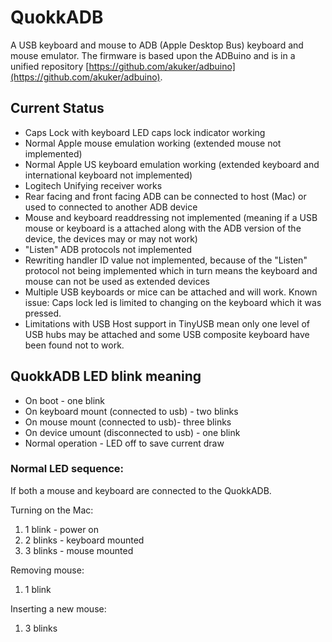 # QuokkADB
A USB keyboard and mouse to ADB (Apple Desktop Bus) keyboard and mouse emulator.
The firmware is based upon the ADBuino and is in a unified repository [https://github.com/akuker/adbuino](https://github.com/akuker/adbuino).

## Current Status
 - Caps Lock with keyboard LED caps lock indicator working
 - Normal Apple mouse emulation working (extended mouse not implemented)
 - Normal Apple US keyboard emulation working  (extended keyboard and international keyboard not implemented)
 - Logitech Unifying receiver works
 - Rear facing and front facing ADB can be connected to host (Mac)
 or used to connected to another ADB device
 - Mouse and keyboard readdressing not implemented (meaning if a USB mouse or keyboard is a attached along with the ADB version of the device, the devices may or may not work)
 - "Listen" ADB protocols not implemented
 - Rewriting handler ID value not implemented, because of the "Listen" protocol not being implemented which in turn means the keyboard and mouse can not be used as extended devices
 - Multiple USB keyboards or mice can be attached and will work. Known issue: Caps lock led is limited to changing on the keyboard which it was pressed.
 - Limitations with USB Host support in TinyUSB mean only one level of USB hubs may be attached and some USB composite keyboard have been found not to work.

## QuokkADB LED blink meaning
 - On boot - one blink
 - On keyboard mount (connected to usb) - two blinks
 - On mouse mount (connected to usb)- three blinks
 - On device umount (disconnected to usb) - one blink
 - Normal operation - LED off to save current draw 

### Normal LED sequence:
If both a mouse and keyboard are connected to the QuokkADB.

Turning on the Mac:
 1. 1 blink - power on
 2. 2 blinks - keyboard mounted
 3. 3 blinks - mouse mounted

Removing mouse:
 1. 1 blink

Inserting a new mouse:
 1. 3 blinks

